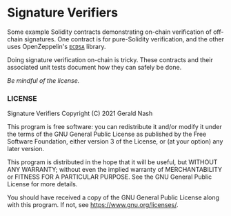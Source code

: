 # Signature Verifiers

Some example Solidity contracts demonstrating on-chain verification of off-chain signatures. One contract is for pure-Solidity verification, and the other uses OpenZeppelin's [`ECDSA`](https://docs.openzeppelin.com/contracts/2.x/api/cryptography#ECDSA) library.

Doing signature verification on-chain is tricky. These contracts and their associated unit tests document how they can safely be done.

_Be mindful of the license._

### LICENSE

Signature Verifiers
Copyright (C) 2021 Gerald Nash

This program is free software: you can redistribute it and/or modify it under the terms of the GNU General Public License as published by the Free Software Foundation, either version 3 of the License, or (at your option) any later version.

This program is distributed in the hope that it will be useful, but WITHOUT ANY WARRANTY; without even the implied warranty of MERCHANTABILITY or FITNESS FOR A PARTICULAR PURPOSE. See the GNU General Public License for more details.

You should have received a copy of the GNU General Public License along with this program. If not, see <https://www.gnu.org/licenses/>.
